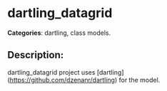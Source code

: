 # dartling_datagrid 

**Categories**: dartling, class models. 

## Description: 
dartling_datagrid project uses 
[dartling] (https://github.com/dzenanr/dartling) for the model.
